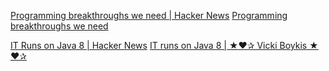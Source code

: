 
[Programming breakthroughs we need | Hacker News](https://news.ycombinator.com/item?id=32495133)
[Programming breakthroughs we need](https://yoyo-code.com/programming-breakthroughs-we-need/)

[IT Runs on Java 8 | Hacker News](https://news.ycombinator.com/item?id=19877916)
[IT runs on Java 8 | ★❤✰ Vicki Boykis ★❤✰](https://vickiboykis.com/2019/05/10/it-runs-on-java-8/)
